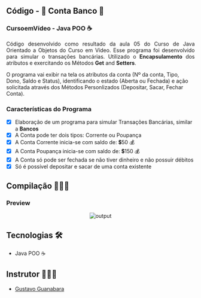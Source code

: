 ## Código - 🏧 Conta Banco 💸

### CursoemVídeo - Java POO ☕


<p align="justify">Código desenvolvido como resultado da aula 05 do Curso de Java Orientado a Objetos do Curso em Vídeo. Esse programa foi desenvolvido para simular o transações bancárias. Utilizado o <strong>Encapsulamento</strong> dos atributos e exercitando os Métodos <strong>Get</strong> and <strong>Setters</strong>.

O programa vai exibir na tela os atributos da conta (Nº da conta, Tipo, Dono, Saldo e Status), identificando o estado (Aberta ou Fechada) e ação solicitada através dos Métodos Personlizados (Depositar, Sacar, Fechar Conta).
</p>

### Características do Programa 

- [x] Elaboração de um programa para simular Transações Bancárias, similar a <strong>Bancos</strong>
- [x] A Conta pode ter dois tipos: Corrente ou Poupança
- [x] A Conta Corrente inicia-se com saldo de: 💲50 💰
- [x] A Conta Poupança inicia-se com saldo de: 💲150 💰
- [x] A Conta só pode ser fechada se não tiver dinheiro e não possuir débitos
- [x] Só é possível depositar e sacar de uma conta existente
  
## Compilação 👨🏽‍💻
### Preview 
<p align="center">
  <img alt="output" src=".github/preview.png">
</p>


## Tecnologias 🛠

- Java POO ☕

## Instrutor 👨🏽‍🏫
- <a target="_blank" href="https://www.linkedin.com/in/guanabara/">Gustavo Guanabara</a>





